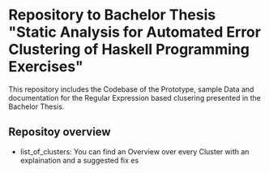 # Repository to Bachelor Thesis "Static Analysis for Automated Error Clustering of Haskell Programming Exercises"
This repository includes the Codebase of the Prototype, sample Data and documentation for the Regular Expression based clusering presented in the Bachelor Thesis.
## Repositoy overview
* list_of_clusters: You can find an Overview over every Cluster with an explaination and a suggested fix es
